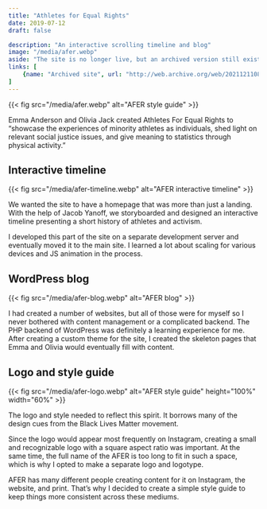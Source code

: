 ```yaml
---
title: "Athletes for Equal Rights"
date: 2019-07-12
draft: false

description: "An interactive scrolling timeline and blog"
image: "/media/afer.webp"
aside: "The site is no longer live, but an archived version still exists to explore the interactive timeline."
links: [
    {name: "Archived site", url: "http://web.archive.org/web/20211211081944/https://www.athletesforequalrights.com/"},
]
---
```


{{< fig src="/media/afer.webp" alt="AFER style guide" >}}

Emma Anderson and Olivia Jack created Athletes For Equal Rights to “showcase the experiences of minority athletes as individuals, shed light on relevant social justice issues, and give meaning to statistics through physical activity.”

## Interactive timeline

{{< fig src="/media/afer-timeline.webp" alt="AFER interactive timeline" >}}

We wanted the site to have a homepage that was more than just a landing. With the help of Jacob Yanoff, we storyboarded and designed an interactive timeline presenting a short history of athletes and activism.

I developed this part of the site on a separate development server and eventually moved it to the main site. I learned a lot about scaling for various devices and JS animation in the process.

## WordPress blog

{{< fig src="/media/afer-blog.webp" alt="AFER blog" >}}

I had created a number of websites, but all of those were for myself so I never bothered with content management or a complicated backend. The PHP backend of WordPress was definitely a learning experience for me. After creating a custom theme for the site, I created the skeleton pages that Emma and Olivia would eventually fill with content.

## Logo and style guide

{{< fig src="/media/afer-logo.webp" alt="AFER style guide" height="100%" width="60%" >}}

The logo and style needed to reflect this spirit. It borrows many of the design cues from the Black Lives Matter movement.

Since the logo would appear most frequently on Instagram, creating a small and recognizable logo with a square aspect ratio was important. At the same time, the full name of the AFER is too long to fit in such a space, which is why I opted to make a separate logo and logotype.

AFER has many different people creating content for it on Instagram, the website, and print. That’s why I decided to create a simple style guide to keep things more consistent across these mediums.